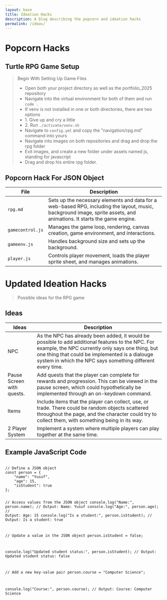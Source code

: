 ```yaml
---
layout: base
title: Ideation Hacks
description: A blog describing the popcorn and ideation hacks
permalink: /ideas/
---
```


<html lang="en">
<head>
    <meta charset="UTF-8">
    <meta name="viewport" content="width=device-width, initial-scale=1.0">
    <title>Ideation Hacks</title>
    <meta name="description" content="A blog describing the popcorn and ideation hacks">
</head>
<body>
    <h1>Popcorn Hacks</h1>
    <h2>Turtle RPG Game Setup</h2>
    <blockquote>
        <p>Begin With Setting Up Game Files</p>
        <ul>
            <li>Open both your project directory as well as the portfolio_2025 repository</li>
            <li>Navigate into the virtual environment for both of them and run <code>code .</code></li>
            <li>If venv is not installed in one or both directories, there are two options</li>
            <li>1. Give up and cry a little</li>
            <li>2. Run <code>./activate/venv.sh</code></li>
            <li>Navigate to <code>config.yml</code> and copy the "navigation/rpg.md" command into yours</li>
            <li>Navigate into images on both repositories and drag and drop the rpg folder</li>
            <li>Exit images, and create a new folder under assets named js, standing for javascript</li>
            <li>Drag and drop his entire rpg folder.</li>
        </ul>
    </blockquote>
    <h2>Popcorn Hack For JSON Object</h2>
    <table>
        <thead>
            <tr>
                <th>File</th>
                <th>Description</th>
            </tr>
        </thead>
        <tbody>
            <tr>
                <td><code>rpg.md</code></td>
                <td>Sets up the necessary elements and data for a web-based RPG, including the layout, music, background image, sprite assets, and animations. It starts the game engine.</td>
            </tr>
            <tr>
                <td><code>gamecontrol.js</code></td>
                <td>Manages the game loop, rendering, canvas creation, game environment, and interactions.</td>
            </tr>
            <tr>
                <td><code>gameenv.js</code></td>
                <td>Handles background size and sets up the background.</td>
            </tr>
            <tr>
                <td><code>player.js</code></td>
                <td>Controls player movement, loads the player sprite sheet, and manages animations.</td>
            </tr>
        </tbody>
    </table>

<h1>Updated Ideation Hacks</h1>
    <blockquote>
        <p>Possible ideas for the RPG game</p>
    </blockquote>

<h2>Ideas</h2>
<table>
        <thead>
            <tr>
                <th>Ideas</th>
                <th>Description</th>
            </tr>
        </thead>
        <tbody>
            <tr>
                <td>NPC</td>
                <td>As the NPC has already been added, it would be possible to add additional features to the NPC. For example, the NPC currently only says one thing, but one thing that could be implemented is a dialouge system in which the NPC says something different every time.</td>
            </tr>
            <tr>
                <td>Pause Screen with quests.</td>
                <td>Add quests that the player can complete for rewards and progression. This can be viewed in the pause screen, which could hypothetically be implemented through an on-keydown command.</td>
            </tr>
            <tr>
                <td>Items</td>
                <td>Include items that the player can collect, use, or trade. There could be random objects scattered throughout the page, and the character could try to collect them, with something being in its way.</td>
            </tr>
            <tr>
                <td>2 Player System</td>
                <td>Implement a system where multiple players can play together at the same time.</td>
            </tr>
        </tbody>
    </table>
<h2>Example JavaScript Code</h2>
    <pre><code>
// Define a JSON object
const person = {
    "name": "Yusuf",
    "age": 15,
    "isStudent": true
};

// Access values from the JSON object
console.log("Name:", person.name);       // Output: Name: Yusuf
console.log("Age:", person.age);         // Output: Age: 15
console.log("Is a student:", person.isStudent);  // Output: Is a student: true

// Update a value in the JSON object
person.isStudent = false;

console.log("Updated student status:", person.isStudent);  // Output: Updated student status: false

// Add a new key-value pair
person.course = "Computer Science";

console.log("Course:", person.course);   // Output: Course: Computer Science
    </code></pre>
</body>
</html>